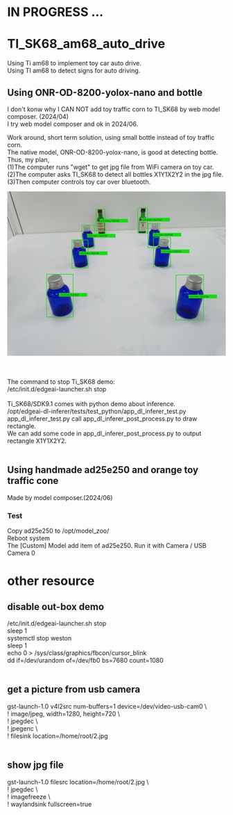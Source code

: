 # IN PROGRESS ...
# TI_SK68_am68_auto_drive
Using Ti am68 to implement toy car auto drive.  
Using TI am68 to detect signs for auto driving.  
## Using ONR-OD-8200-yolox-nano and bottle
I don't konw why I CAN NOT add toy traffic corn to TI_SK68 by web model composer. (2024/04)  
I try web model composer and ok in 2024/06.

Work around, short term solution, using small bottle instead of toy traffic corn.  
The native model, ONR-OD-8200-yolox-nano, is good at detecting bottle.  
Thus, my plan,  
(1)The computer runs "wget" to get jpg file from WiFi camera on toy car.   
(2)The computer asks TI_SK68 to detect all bottles X1Y1X2Y2 in the jpg file.  
(3)Then computer controls toy car over bluetooth.  

![pic](pic/detection_output0_ONR-OD-8200-yolox-nano-lite-mmdet-coco-416x416.jpg)<br><br><br>

The command to stop Ti_SK68 demo:  
/etc/init.d/edgeai-launcher.sh stop  
<br>
Ti_SK68/SDK9.1 comes with python demo about inference.  
/opt/edgeai-dl-inferer/tests/test_python/app_dl_inferer_test.py
<br>
app_dl_inferer_test.py call app_dl_inferer_post_process.py to draw rectangle.  
We can add some code in app_dl_inferer_post_process.py to output rectangle X1Y1X2Y2.  
<br>

## Using handmade ad25e250 and orange toy traffic cone
Made by model composer.(2024/06)  
### Test
Copy ad25e250 to /opt/model_zoo/  
Reboot system  
The [Custom] Model add item of ad25e250. Run it with Camera / USB Camera 0  


# other resource
## disable out-box demo
/etc/init.d/edgeai-launcher.sh stop  
sleep 1  
systemctl stop weston  
sleep 1  
echo 0 > /sys/class/graphics/fbcon/cursor_blink  
dd if=/dev/urandom of=/dev/fb0 bs=7680 count=1080  
<br>
## get a picture from usb camera
gst-launch-1.0 v4l2src num-buffers=1 device=/dev/video-usb-cam0 \  
! image/jpeg, width=1280, height=720 \  
! jpegdec \  
! jpegenc \  
! filesink location=/home/root/2.jpg  
<br>
## show jpg file
gst-launch-1.0 filesrc location=/home/root/2.jpg \  
! jpegdec \  
! imagefreeze \  
! waylandsink   fullscreen=true  
